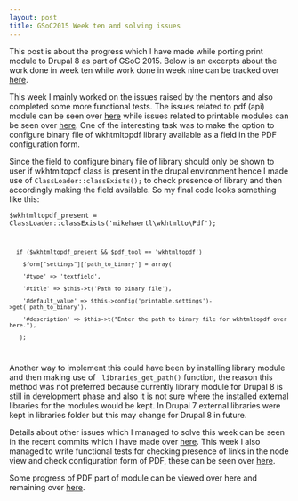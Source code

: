 ```yaml
---
layout: post
title: GSoC2015 Week ten and solving issues
---
```


This post is about the progress which I have made while porting print module to Drupal 8 as part of GSoC 2015. Below is an excerpts about the work done in week ten while work done in week nine can be tracked over <a href="http://zealfire.github.io/GSoC2015-Week-nine-and-adding-another-PDF-libraries/">here</a>.

This week I mainly worked on the issues raised by the mentors and also completed some more functional tests. The issues related to pdf (api) module can be seen over <a href="https://github.com/zealfire/pdf_api/pull/7">here</a> while issues related to printable modules can be seen over <a href="https://github.com/zealfire/printable/pull/19">here</a>. One of the interesting task was to make the option to configure binary file of wkhtmltopdf library available as a field in the PDF configuration form.

Since the field to configure binary file of library should only be shown to user if wkhtmltopdf class is present in the drupal environment hence I made use of <code>ClassLoader::classExists();</code> to check presence of library and then accordingly making the field available. So my final code looks something like this:

<code>$wkhtmltopdf_present = ClassLoader::classExists('mikehaertl\wkhtmlto\Pdf');
      
      if ($wkhtmltopdf_present && $pdf_tool == 'wkhtmltopdf')

        $form["settings"]['path_to_binary'] = array(

        '#type' => 'textfield',

        '#title' => $this->t('Path to binary file'),

        '#default_value' => $this->config('printable.settings')->get('path_to_binary'),

        '#description' => $this->t("Enter the path to binary file for wkhtmltopdf over here."),

       );
</code> 

Another way to implement this could have been by installing library module and then making use of <code> libraries_get_path()</code> function, the reason this method was not preferred because currently library module for Drupal 8 is still in development phase and also it is not sure where the installed external libraries for the modules would be kept. In Drupal 7 external libraries were kept in libraries folder but this may change for Drupal 8 in future.

Details about other issues which I managed to solve this week can be seen in the recent commits which I have made over <a href="https://github.com/zealfire/printable/commits/master">here</a>. This week I also managed to write functional tests for checking presence of links in the node view and check configuration form of PDF, these can be seen over <a href="https://github.com/zealfire/printable/tree/master/src/Tests">here</a>.

Some progress of PDF part of  module can be viewed over <a href="https://github.com/zealfire/pdf_api" style="text-decoration:none;" target="_blank">here</a> and remaining over <a href="https://github.com/zealfire/printable">here</a>.
